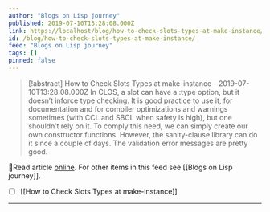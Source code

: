 ```yaml
---
author: "Blogs on Lisp journey"
published: 2019-07-10T13:28:08.000Z
link: https://localhost/blog/how-to-check-slots-types-at-make-instance/
id: /blog/how-to-check-slots-types-at-make-instance/
feed: "Blogs on Lisp journey"
tags: []
pinned: false
---
```

> [!abstract] How to Check Slots Types at make-instance - 2019-07-10T13:28:08.000Z
> In CLOS, a slot can have a :type option, but it doesn’t inforce type checking. It is good practice to use it, for documentation and for compiler optimizations and warnings sometimes (with CCL and SBCL when safety is high), but one shouldn’t rely on it. To comply this need, we can simply create our own constructor functions. However, the sanity-clause library can do it since a couple of days. The validation error messages are pretty good.

🔗Read article [online](https://localhost/blog/how-to-check-slots-types-at-make-instance/). For other items in this feed see [[Blogs on Lisp journey]].

- [ ] [[How to Check Slots Types at make-instance]]
- - -

